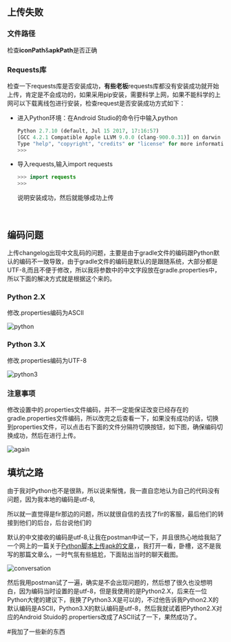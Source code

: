 

## 上传失败

### 文件路径

检查**iconPath**&**apkPath**是否正确

### Requests库

检查一下requests库是否安装成功，**有些老板**requests库都没有安装成功就开始上传，肯定是不会成功的，如果采用pip安装，需要科学上网，如果不能科学的上网可以下载离线包进行安装，检查request是否安装成功方式如下：

- 进入Python环境：在Android Studio的命令行中输入python

  ```python
  Python 2.7.10 (default, Jul 15 2017, 17:16:57) 
  [GCC 4.2.1 Compatible Apple LLVM 9.0.0 (clang-900.0.31)] on darwin
  Type "help", "copyright", "credits" or "license" for more information.
  >>> 
  ```

- 导入requests,输入import requests

  ```java
  >>> import requests
  >>> 
  ```

  说明安装成功，然后就能够成功上传

  ​

## 编码问题

上传changelog出现中文乱码的问题，主要是由于gradle文件的编码跟Python默认的编码不一致导致，由于gradle文件的编码是默认的是跟随系统，大部分都是UTF-8,而且不便于修改，所以我将参数中的中文字段放在gradle.properties中，所以下面的解决方式就是根据这个来的。



### Python 2.X

修改.properties编码为ASCII

![python](http://orbm62bsw.bkt.clouddn.com/python.png)


 ### Python 3.X

 修改.properties编码为UTF-8

![python3](http://orbm62bsw.bkt.clouddn.com/python3.png)

### 注意事项
修改设置中的.properties文件编码，并不一定能保证改变已经存在的gradle.properties文件编码，所以改完之后查看一下，如果没有成功的话，切换到properties文件，可以点击右下面的文件分隔符切换按钮，如下图，确保编码切换成功，然后在进行上传。

![again](http://orbm62bsw.bkt.clouddn.com/again.png)

## 填坑之路

由于我对Python也不是很熟，所以说来惭愧，我一直自恋地认为自己的代码没有问题，因为我本地的编码是utf-8,

所以就一直觉得是fir那边的问题，所以就很自信的去找了fir的客服，最后他们的转接到他们的后台，后台说他们的

默认的中文接收的编码是utf-8,让我在postman中试一下，并且很热心地给我贴了一个网上的一篇关于[Python脚本上传apk的文章](https://www.dengxiangxing.com/post/51421)，，我打开一看，卧槽，这不是我写的那篇文章么，一时气氛有些尴尬，下面贴出当时的聊天截图。

![conversation](http://orbm62bsw.bkt.clouddn.com/conversation.png)


然后我用postman试了一遍，确实是不会出现问题的，然后想了很久也没想明白，因为编码当时设置的是utf-8，但是我使用的是Python2.X，后来在一位Python大佬的建议下，我换了Python3.X是可以的，不过他告诉我Python2.X的默认编码是ASCII，Python3.X的默认编码是utf-8，然后我就试着把Python2.X对应的Android Stuido的.propertiers改成了ASCII试了一下，果然成功了。



#我加了一些新的东西